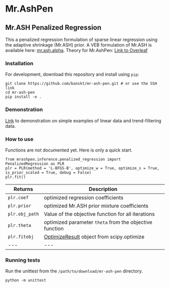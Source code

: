# Mr.AshPen
## Mr.ASH Penalized Regression

This a penalized regression formulation of sparse linear regression using the 
adaptive shrinkage (Mr.ASH) prior. 
A VEB formulation of Mr.ASH is available here: [mr.ash.alpha](https://github.com/stephenslab/mr.ash.alpha).
Theory for Mr.AshPen: [Link to Overleaf](https://www.overleaf.com/project/60d0d9301e098e4dbe8e3521) 

### Installation
For development, download this repository and install using `pip`:
```
git clone https://github.com/banskt/mr-ash-pen.git # or use the SSH link
cd mr-ash-pen
pip install -e .
```

### Demonstration
[Link](https://banskt.github.io/iridge-notes/2021/08/24/mrash-penalized-trend-filtering-demo.html) 
to demonstration on simple examples of linear data and trend-filtering data.

### How to use
Functions are not documented yet. Here is only a quick start.
```
from mrashpen.inference.penalized_regression import PenalizedRegression as PLR
plr = PLR(method = 'L-BFGS-B', optimize_w = True, optimize_s = True, is_prior_scaled = True, debug = False)
plr.fit()
```
| Returns | Description |
| --- | --- |
|`plr.coef` | optimized regression coefficients |
|`plr.prior` | optimized Mr.ASH prior mixture coefficients |
|`plr.obj_path` | Value of the objective function for all iterations |
|`plr.theta` | optimized parameter `theta` from the objective function |
|`plr.fitobj` | [OptimizeResult](https://docs.scipy.org/doc/scipy/reference/generated/scipy.optimize.OptimizeResult.html#scipy.optimize.OptimizeResult) object from scipy.optimize |
| --- | --- |

### Running tests
Run the unittest from the `/path/to/download/mr-ash-pen` directory.
```
python -m unittest
```
